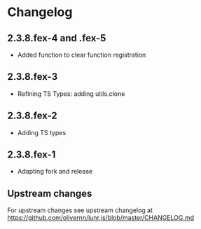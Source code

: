 # Changelog

## 2.3.8.fex-4 and .fex-5

* Added function to clear function registration


## 2.3.8.fex-3

* Refining TS Types: adding utils.clone


## 2.3.8.fex-2

* Adding TS types


## 2.3.8.fex-1

* Adapting fork and release


## Upstream changes

For upstream changes see upstream changelog at https://github.com/olivernn/lunr.js/blob/master/CHANGELOG.md
